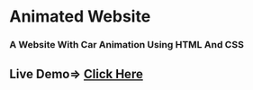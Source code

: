 # Animated Website
### A Website With Car Animation Using HTML And CSS
## Live Demo=> <a href="https://sannidhya-kushwaha.github.io/Animated_Website_2/">Click Here</a>
